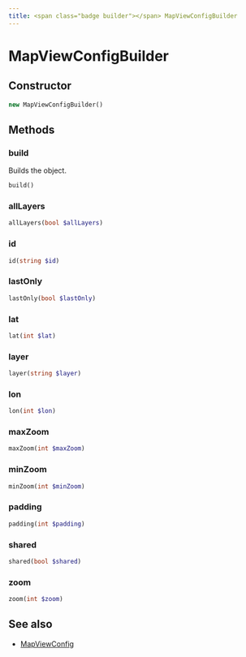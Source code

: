 ```yaml
---
title: <span class="badge builder"></span> MapViewConfigBuilder
---
```

# <span class="badge builder"></span> MapViewConfigBuilder

## Constructor

```php
new MapViewConfigBuilder()
```
## Methods

### <span class="badge object-method"></span> build

Builds the object.

```php
build()
```

### <span class="badge object-method"></span> allLayers

```php
allLayers(bool $allLayers)
```

### <span class="badge object-method"></span> id

```php
id(string $id)
```

### <span class="badge object-method"></span> lastOnly

```php
lastOnly(bool $lastOnly)
```

### <span class="badge object-method"></span> lat

```php
lat(int $lat)
```

### <span class="badge object-method"></span> layer

```php
layer(string $layer)
```

### <span class="badge object-method"></span> lon

```php
lon(int $lon)
```

### <span class="badge object-method"></span> maxZoom

```php
maxZoom(int $maxZoom)
```

### <span class="badge object-method"></span> minZoom

```php
minZoom(int $minZoom)
```

### <span class="badge object-method"></span> padding

```php
padding(int $padding)
```

### <span class="badge object-method"></span> shared

```php
shared(bool $shared)
```

### <span class="badge object-method"></span> zoom

```php
zoom(int $zoom)
```

## See also

 * <span class="badge object-type-class"></span> [MapViewConfig](./object-MapViewConfig.md)
